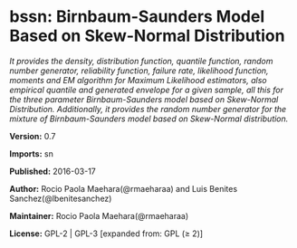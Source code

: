 # bssn: Birnbaum-Saunders Model Based on Skew-Normal Distribution

*It provides the density, distribution function, quantile function, random number generator, reliability function, failure rate, likelihood function, moments and EM algorithm for Maximum Likelihood estimators, also empirical quantile and generated envelope for a given sample, all this for the three parameter Birnbaum-Saunders model based on Skew-Normal Distribution. Additionally, it provides the random number generator for the mixture of Birnbaum-Saunders model based on Skew-Normal distribution.*

**Version:** 	0.7

**Imports:** 	sn

**Published:** 	2016-03-17

**Author:** 	Rocio Paola Maehara(@rmaeharaa) and Luis Benites Sanchez(@lbenitesanchez)

**Maintainer:** 	Rocio Paola Maehara(@rmaeharaa) <rmaeharaa at gmail.com>

**License:** 	GPL-2 | GPL-3 [expanded from: GPL (≥ 2)]
